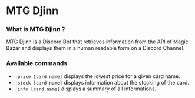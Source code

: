 # MTG Djinn

### What is MTG Djinn ?

MTG Djinn is a Discord Bot that retrieves information from the API
of Magic Bazar and displays them in a human readable form on a Discord
Channel.

### Available commands

 - `!price [card name]` displays the lowest price for a given card name.
 - `!stock [card name]` displays information about the stocking of the card.
 - `!info [card name]` displays a summary of all informations.
